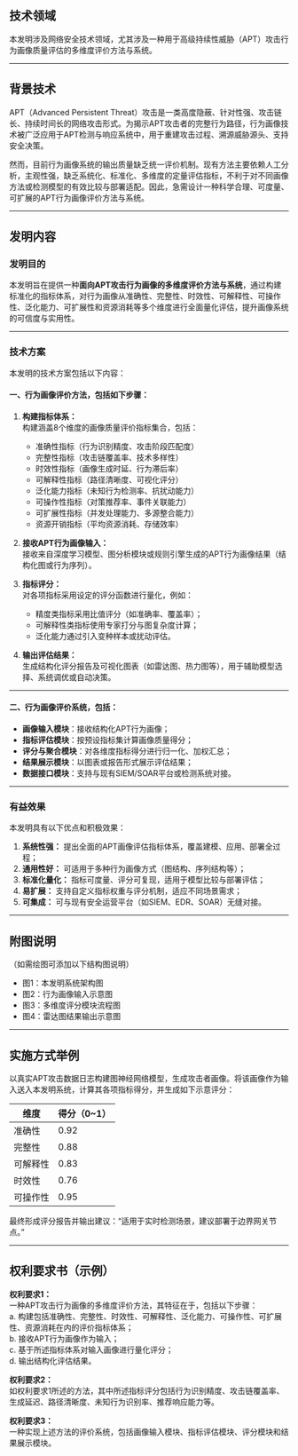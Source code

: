 ## 技术领域

本发明涉及网络安全技术领域，尤其涉及一种用于高级持续性威胁（APT）攻击行为画像质量评估的多维度评价方法与系统。

---

## 背景技术

APT（Advanced Persistent Threat）攻击是一类高度隐蔽、针对性强、攻击链长、持续时间长的网络攻击形式。为揭示APT攻击者的完整行为路径，行为画像技术被广泛应用于APT检测与响应系统中，用于重建攻击过程、溯源威胁源头、支持安全决策。

然而，目前行为画像系统的输出质量缺乏统一评价机制。现有方法主要依赖人工分析，主观性强，缺乏系统化、标准化、多维度的定量评估指标，不利于对不同画像方法或检测模型的有效比较与部署适配。因此，急需设计一种科学合理、可度量、可扩展的APT行为画像评价方法与系统。

---

## 发明内容

### 发明目的

本发明旨在提供一种**面向APT攻击行为画像的多维度评价方法与系统**，通过构建标准化的指标体系，对行为画像从准确性、完整性、时效性、可解释性、可操作性、泛化能力、可扩展性和资源消耗等多个维度进行全面量化评估，提升画像系统的可信度与实用性。

---

### 技术方案

本发明的技术方案包括以下内容：

#### 一、行为画像评价方法，包括如下步骤：

1. **构建指标体系：**  
   构建涵盖8个维度的画像质量评价指标集合，包括：
   - 准确性指标（行为识别精度、攻击阶段匹配度）
   - 完整性指标（攻击链覆盖率、技术多样性）
   - 时效性指标（画像生成时延、行为滞后率）
   - 可解释性指标（路径清晰度、可视化评分）
   - 泛化能力指标（未知行为检测率、抗扰动能力）
   - 可操作性指标（对策推荐率、事件关联能力）
   - 可扩展性指标（并发处理能力、多源整合能力）
   - 资源开销指标（平均资源消耗、存储效率）

2. **接收APT行为画像输入：**  
   接收来自深度学习模型、图分析模块或规则引擎生成的APT行为画像结果（结构化图或行为序列）。

3. **指标评分：**  
   对各项指标采用设定的评分函数进行量化，例如：
   - 精度类指标采用比值评分（如准确率、覆盖率）；
   - 可解释性类指标使用专家打分与图复杂度计算；
   - 泛化能力通过引入变种样本或扰动评估。

4. **输出评估结果：**  
   生成结构化评分报告及可视化图表（如雷达图、热力图等），用于辅助模型选择、系统调优或自动决策。

---

#### 二、行为画像评价系统，包括：

- **画像输入模块**：接收结构化APT行为画像；
- **指标评估模块**：按预设指标集计算画像质量得分；
- **评分与聚合模块**：对各维度指标得分进行归一化、加权汇总；
- **结果展示模块**：以图表或报告形式展示评估结果；
- **数据接口模块**：支持与现有SIEM/SOAR平台或检测系统对接。

---

### 有益效果

本发明具有以下优点和积极效果：

1. **系统性强：** 提出全面的APT画像评估指标体系，覆盖建模、应用、部署全过程；
2. **通用性好：** 可适用于多种行为画像方式（图结构、序列结构等）；
3. **标准化量化：** 指标可度量、评分可复现，适用于模型比较与部署评估；
4. **易扩展：** 支持自定义指标权重与评分机制，适应不同场景需求；
5. **可集成：** 可与现有安全运营平台（如SIEM、EDR、SOAR）无缝对接。

---

## 附图说明

（如需绘图可添加以下结构图说明）

- 图1：本发明系统架构图
- 图2：行为画像输入示意图
- 图3：多维度评分模块流程图
- 图4：雷达图结果输出示意图

---

## 实施方式举例

以真实APT攻击数据日志构建图神经网络模型，生成攻击者画像。将该画像作为输入送入本发明系统，计算其各项指标得分，并生成如下示意评分：

| 维度       | 得分（0~1） |
|------------|-------------|
| 准确性     | 0.92        |
| 完整性     | 0.88        |
| 可解释性   | 0.83        |
| 时效性     | 0.76        |
| 可操作性   | 0.95        |

最终形成评分报告并输出建议：“适用于实时检测场景，建议部署于边界网关节点。”

---

## 权利要求书（示例）

**权利要求1：**  
一种APT攻击行为画像的多维度评价方法，其特征在于，包括以下步骤：  
a. 构建包括准确性、完整性、时效性、可解释性、泛化能力、可操作性、可扩展性、资源消耗在内的评价指标体系；  
b. 接收APT行为画像作为输入；  
c. 基于所述指标体系对输入画像进行量化评分；  
d. 输出结构化评估结果。

**权利要求2：**  
如权利要求1所述的方法，其中所述指标评分包括行为识别精度、攻击链覆盖率、生成延迟、路径清晰度、未知行为识别率、推荐响应能力等。

**权利要求3：**  
一种实现上述方法的评价系统，包括画像输入模块、指标评估模块、评分模块和结果展示模块。

